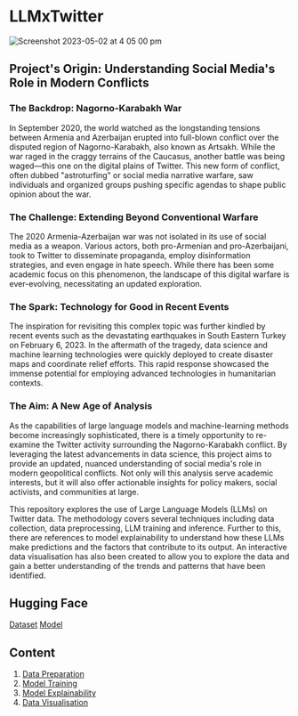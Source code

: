 # LLMxTwitter

![Screenshot 2023-05-02 at 4 05 00 pm](https://user-images.githubusercontent.com/61346944/235591160-85d17b4b-4938-49f7-8e87-b6a38af588d2.png)

## Project's Origin: Understanding Social Media's Role in Modern Conflicts

### The Backdrop: Nagorno-Karabakh War

In September 2020, the world watched as the longstanding tensions between Armenia and Azerbaijan erupted into full-blown conflict over the disputed region of Nagorno-Karabakh, also known as Artsakh. While the war raged in the craggy terrains of the Caucasus, another battle was being waged—this one on the digital plains of Twitter. This new form of conflict, often dubbed "astroturfing" or social media narrative warfare, saw individuals and organized groups pushing specific agendas to shape public opinion about the war.

### The Challenge: Extending Beyond Conventional Warfare

The 2020 Armenia-Azerbaijan war was not isolated in its use of social media as a weapon. Various actors, both pro-Armenian and pro-Azerbaijani, took to Twitter to disseminate propaganda, employ disinformation strategies, and even engage in hate speech. While there has been some academic focus on this phenomenon, the landscape of this digital warfare is ever-evolving, necessitating an updated exploration.

### The Spark: Technology for Good in Recent Events

The inspiration for revisiting this complex topic was further kindled by recent events such as the devastating earthquakes in South Eastern Turkey on February 6, 2023. In the aftermath of the tragedy, data science and machine learning technologies were quickly deployed to create disaster maps and coordinate relief efforts. This rapid response showcased the immense potential for employing advanced technologies in humanitarian contexts.

### The Aim: A New Age of Analysis

As the capabilities of large language models and machine-learning methods become increasingly sophisticated, there is a timely opportunity to re-examine the Twitter activity surrounding the Nagorno-Karabakh conflict. By leveraging the latest advancements in data science, this project aims to provide an updated, nuanced understanding of social media's role in modern geopolitical conflicts. Not only will this analysis serve academic interests, but it will also offer actionable insights for policy makers, social activists, and communities at large.

This repository explores the use of Large Language Models (LLMs) on Twitter data. The methodology covers several techniques including data collection, data preprocessing, LLM training and inference. Further to this, there are references to model explainability to understand how these LLMs make predictions and the factors that contribute to its output. An interactive data visualisation has also been created to allow you to explore the data and gain a better understanding of the trends and patterns that have been identified.

## Hugging Face
[Dataset](https://huggingface.co/datasets/roupenminassian/twitter-misinformation)
[Model](https://huggingface.co/roupenminassian/TwHIN-BERT-Misinformation-Classifier)

## Content

1. [Data Preparation](https://github.com/roupenminassian/LLMxTwitter/tree/main/Data%20Preparation)
2. [Model Training](https://github.com/roupenminassian/LLMxTwitter/tree/main/Model%20Training)
3. [Model Explainability](https://github.com/roupenminassian/LLMxTwitter/tree/main/Model%20Explainability)
4. [Data Visualisation](https://github.com/roupenminassian/LLMxTwitter/tree/main/Data%20Visualisation)
